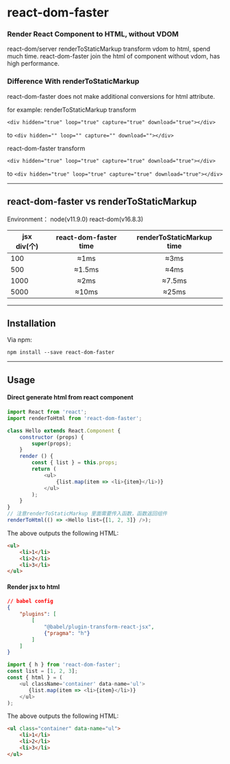 # react-dom-faster

### **Render React Component to HTML, without VDOM**
react-dom/server renderToStaticMarkup transform vdom to html, spend much time.
react-dom-faster join the html of component without vdom, has high performance.

### Difference With renderToStaticMarkup
react-dom-faster does not make additional conversions for html attribute.

for example: 
renderToStaticMarkup transform 
```
<div hidden="true" loop="true" capture="true" download="true"></div>
```
to `<div hidden="" loop="" capture="" download=""></div>`


react-dom-faster transform
```
<div hidden="true" loop="true" capture="true" download="true"></div>
```
to `<div hidden="true" loop="true" capture="true" download="true"></div>`

---

## react-dom-faster vs renderToStaticMarkup
Environment： node(v11.9.0) react-dom(v16.8.3)

| jsx div(个) |  react-dom-faster time | renderToStaticMarkup time |
| ------ | :------: | :------: |
| 100 | ≈1ms | ≈3ms |
| 500 | ≈1.5ms | ≈4ms |
| 1000 | ≈2ms | ≈7.5ms |
| 5000 | ≈10ms | ≈25ms |

---

## Installation
Via npm:

`npm install --save react-dom-faster`

---

## Usage

#### Direct generate html from react component

```js
import React from 'react';
import renderToHtml from 'react-dom-faster';

class Hello extends React.Component {
    constructor (props) {
        super(props);
    }
    render () {
        const { list } = this.props;
        return (
            <ul>
                {list.map(item => <li>{item}</li>)}
            </ul>
        );
    }
}
// 注意renderToStaticMarkup 里面需要传入函数，函数返回组件
renderToHtml(() => <Hello list={[1, 2, 3]} />);
```
The above outputs the following HTML:
```html
<ul>
    <li>1</li>
    <li>2</li>
    <li>3</li>
</ul>
```

#### Render jsx to html
```json
// babel config
{
    "plugins": [
        [
            "@babel/plugin-transform-react-jsx",
            {"pragma": "h"}
        ]
    ]
}
```
```js
import { h } from 'react-dom-faster';
const list = [1, 2, 3];
const { html } = (
    <ul className='container' data-name='ul'>
       {list.map(item => <li>{item}</li>)}
    </ul>
);

```
The above outputs the following HTML:
```html
<ul class="container" data-name="ul">
    <li>1</li>
    <li>2</li>
    <li>3</li>
</ul>
```
